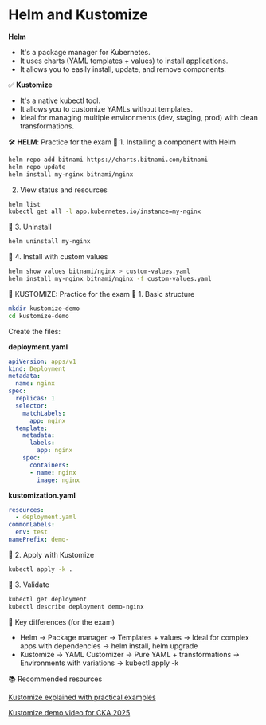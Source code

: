 # Helm and Kustomize

**Helm**
- It's a package manager for Kubernetes.
- It uses charts (YAML templates + values) to install applications.
- It allows you to easily install, update, and remove components.

✅ **Kustomize**
- It's a native kubectl tool.
- It allows you to customize YAMLs without templates.
- Ideal for managing multiple environments (dev, staging, prod) with clean transformations.

🛠️ **HELM**: Practice for the exam
🔹 1. Installing a component with Helm

```bash
helm repo add bitnami https://charts.bitnami.com/bitnami
helm repo update
helm install my-nginx bitnami/nginx
```

2. View status and resources

```bash
helm list
kubectl get all -l app.kubernetes.io/instance=my-nginx
```

🔹 3. Uninstall

```bash
helm uninstall my-nginx
```

🔹 4. Install with custom values

```bash
helm show values bitnami/nginx > custom-values.yaml
helm install my-nginx bitnami/nginx -f custom-values.yaml
```

🧩 KUSTOMIZE: Practice for the exam
🔹 1. Basic structure
```bash
mkdir kustomize-demo
cd kustomize-demo
```

Create the files:

**deployment.yaml**
```yaml
apiVersion: apps/v1
kind: Deployment
metadata:
  name: nginx
spec:
  replicas: 1
  selector:
    matchLabels:
      app: nginx
  template:
    metadata:
      labels:
        app: nginx
    spec:
      containers:
      - name: nginx
        image: nginx
```

**kustomization.yaml**
```yaml
resources:
  - deployment.yaml
commonLabels:
  env: test
namePrefix: demo-
```

🔹 2. Apply with Kustomize
```bash
kubectl apply -k .
```

🔹 3. Validate
```bash
kubectl get deployment
kubectl describe deployment demo-nginx
```

🧠 Key differences (for the exam)
- Helm -> Package manager -> Templates + values -> Ideal for complex apps with dependencies -> helm install, helm upgrade 	                                
- Kustomize -> YAML Customizer -> Pure YAML  + transformations -> Environments with variations -> kubectl apply -k


📚 Recommended resources

[Kustomize explained with practical examples](https://notes.kodekloud.com/docs/CKA-Certification-Course-Certified-Kubernetes-Administrator/2025-Updates-Kustomize-Basics/kustomization)

[Kustomize demo video for CKA 2025](https://www.youtube.com/watch?v=AKr5tc4nN2w)



